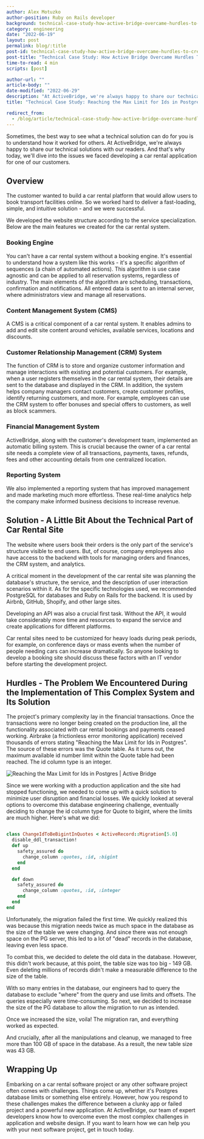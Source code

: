 ```yaml
---
author: Alex Motuzko
author-position: Ruby on Rails developer
background: technical-case-study-how-active-bridge-overcame-hurdles-to-create-a-powerful-car-rental-application-back
category: engineering
date: "2022-06-19"
layout: post
permalink: blog/:title
post-id: technical-case-study-how-active-bridge-overcame-hurdles-to-create-a-powerful-car-rental-application
post-title: "Technical Case Study: How Active Bridge Overcame Hurdles To Create a Powerful Car Rental Application"
time-to-read: 4 min
scripts: [post]

author-url: ""
article-body: ""
date-modified: "2022-06-29"
description: "At ActiveBridge, we're always happy to share our technical solutions with our readers"
title: "Technical Case Study: Reaching the Max Limit for Ids in Postgres"

redirect_from:
  - /blog/article/technical-case-study-how-active-bridge-overcame-hurdles-to-create-a-powerful-car-rental-application
---
```


Sometimes, the best way to see what a technical solution can do for you is to understand how it worked for others. At ActiveBridge, we're always happy to share our technical solutions with our readers. And that's why today, we'll dive into the issues we faced developing a car rental application for one of our customers. 

## Overview
The customer wanted to build a car rental platform that would allow users to book transport facilities online. So we worked hard to deliver a fast-loading, simple, and intuitive solution - and we were successful. 

We developed the website structure according to the service specialization. Below are the main features we created for the car rental system.

### Booking Engine
You can't have a car rental system without a booking engine. It's essential to understand how a system like this works - it's a specific algorithm of sequences (a chain of automated actions). This algorithm is use case agnostic and can be applied to all reservation systems, regardless of industry. The main elements of the algorithm are scheduling, transactions, confirmation and notifications. All entered data is sent to an internal server, where administrators view and manage all reservations.

### Content Management System (CMS)
A CMS is a critical component of a car rental system. It enables admins to add and edit site content around vehicles, available services, locations and discounts.

### Customer Relationship Management (CRM) System
The function of CRM is to store and organize customer information and manage interactions with existing and potential customers. For example, when a user registers themselves in the car rental system, their details are sent to the database and displayed in the CRM. In addition, the system helps company managers contact customers, create customer profiles, identify returning customers, and more. For example, employees can use the CRM system to offer bonuses and special offers to customers, as well as block scammers. 

### Financial Management System
ActiveBridge, along with the customer's development team, implemented an automatic billing system. This is crucial because the owner of a car rental site needs a complete view of all transactions, payments, taxes, refunds, fees and other accounting details from one centralized location.

### Reporting System
We also implemented a reporting system that has improved management and made marketing much more effortless. These real-time analytics help the company make informed business decisions to increase revenue.

## Solution - A Little Bit About the Technical Part of Car Rental Site

The website where users book their orders is the only part of the service's structure visible to end users. But, of course, company employees also have access to the backend with tools for managing orders and finances, the CRM system, and analytics. 

A critical moment in the development of the car rental site was planning the database's structure, the service, and the description of user interaction scenarios within it. As for the specific technologies used, we recommended PostgreSQL for databases and Ruby on Rails for the backend. It is used by Airbnb, GitHub, Shopify, and other large sites.

Developing an API was also a crucial first task. Without the API, it would take considerably more time and resources to expand the service and create applications for different platforms.

Car rental sites need to be customized for heavy loads during peak periods, for example, on conference days or mass events when the number of people needing cars can increase dramatically. So anyone looking to develop a booking site should discuss these factors with an IT vendor before starting the development project. 

## Hurdles - The Problem We Encountered During the Implementation of This Complex System and Its Solution

The project's primary complexity lay in the financial transactions. Once the transactions were no longer being created on the production line, all the functionality associated with car rental bookings and payments ceased working. Airbrake (a frictionless error monitoring application) received thousands of errors stating "Reaching the Max Limit for Ids in Postgres". The source of these errors was the Quote table. As it turns out, the maximum available id number limit within the Quote table had been reached. The id column type is an integer.

![`Reaching the Max Limit for Ids in Postgres | Active Bridge`](https://i.imgur.com/URc26kX.png)

Since we were working with a production application and the site had stopped functioning, we needed to come up with a quick solution to minimize user disruption and financial losses. We quickly looked at several options to overcome this database engineering challenge, eventually deciding to change the id column type for Quote to bigint, where the limits are much higher. Here's what we did:

```ruby

class ChangeIdToBeBigintInQuotes < ActiveRecord::Migration[5.0]
  disable_ddl_transaction!
  def up
    safety_assured do
      change_column :quotes, :id, :bigint
    end
  end

  def down
    safety_assured do
      change_column :quotes, :id, :integer
    end
  end
end
```

Unfortunately, the migration failed the first time. We quickly realized this was because this migration needs twice as much space in the database as the size of the table we were changing. And since there was not enough space on the PG server, this led to a lot of "dead" records in the database, leaving even less space.

To combat this, we decided to delete the old data in the database. However, this didn't work because, at this point, the table size was too big - 149 GB. Even deleting millions of records didn't make a measurable difference to the size of the table. 

With so many entries in the database, our engineers had to query the database to exclude "where" from the query and use limits and offsets. The queries especially were time-consuming. So next, we decided to increase the size of the PG database to allow the migration to run as intended.

Once we increased the size, voila! The migration ran, and everything worked as expected.

And crucially, after all the manipulations and cleanup, we managed to free more than 100 GB of space in the database. As a result, the new table size was 43 GB.

## Wrapping Up

Embarking on a car rental software project or any other software project often comes with challenges. Things come up, whether it's Postgres database limits or something else entirely. However, how you respond to these challenges makes the difference between a clunky app or failed project and a powerful new application. At ActiveBridge, our team of expert developers know how to overcome even the most complex challenges in application and website design. If you want to learn how we can help you with your next software project, get in touch today. 
